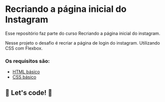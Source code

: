 # Recriando a página inicial do Instagram

Esse repositório faz parte do curso Recriando a página inicial do instagram. 

Nesse projeto o desafio é recriar a página de login do instagram. Utilizando CSS com Flexbox.

### Os requisitos são:

* [HTML básico](https://www.w3schools.com/html/)
* [CSS básico](https://developer.mozilla.org/pt-BR/docs/Web/CSS)

## 🚀 Let's code! 🚀

